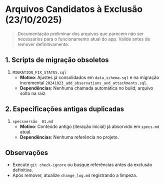 # Arquivos Candidatos à Exclusão (23/10/2025)

> Documentação preliminar dos arquivos que parecem não ser necessários para o funcionamento atual do app. Valide antes de remover definitivamente.

## 1. Scripts de migração obsoletos

1. `MIGRATION_FIX_STATUS.sql`
   - **Motivo**: Ajustes já consolidados em `data_schema.sql` e na migração incremental `20241023_add_observations_and_attachments.sql`.
   - **Dependências**: Nenhuma chamada automática no build; arquivo solto na raiz.

## 2. Especificações antigas duplicadas

1. `specsversão  01.md`
   - **Motivo**: Conteúdo antigo (iteração inicial) já absorvido em `specs.md` atual.
   - **Dependências**: Nenhuma referência no projeto.

## Observações

- Execute `git check-ignore` ou busque referências antes da exclusão definitiva.
- Após remover, atualize `change_log.md` registrando a limpeza.
